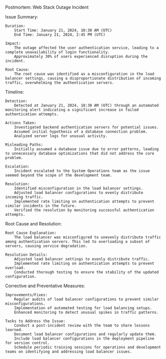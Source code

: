 Postmortem: Web Stack Outage Incident

Issue Summary:

    Duration:
        Start Time: January 21, 2024, 10:30 AM (UTC)
        End Time: January 21, 2024, 2:45 PM (UTC)

    Impact:
        The outage affected the user authentication service, leading to a complete unavailability of login functionality.
        Approximately 30% of users experienced disruption during the incident.

    Root Cause:
        The root cause was identified as a misconfiguration in the load balancer settings, causing a disproportionate distribution of incoming traffic, overwhelming the authentication servers.

Timeline:

    Detection:
        Detected at January 21, 2024, 10:30 AM (UTC) through an automated monitoring alert indicating a significant increase in failed authentication attempts.

    Actions Taken:
        Investigated backend authentication servers for potential issues.
        Assumed initial hypothesis of a database connection problem.
        Analyzed server logs for unusual activity.

    Misleading Paths:
        Initially assumed a database issue due to error patterns, leading to unnecessary database optimizations that did not address the core problem.

    Escalation:
        Incident escalated to the System Operations team as the issue seemed beyond the scope of the development team.

    Resolution:
        Identified misconfiguration in the load balancer settings.
        Adjusted load balancer configurations to evenly distribute incoming traffic.
        Implemented rate limiting on authentication attempts to prevent similar incidents in the future.
        Verified the resolution by monitoring successful authentication attempts.

Root Cause and Resolution:

    Root Cause Explanation:
        The load balancer was misconfigured to unevenly distribute traffic among authentication servers. This led to overloading a subset of servers, causing service degradation.

    Resolution Details:
        Adjusted load balancer settings to evenly distribute traffic.
        Implemented rate limiting on authentication attempts to prevent overload.
        Conducted thorough testing to ensure the stability of the updated configuration.

Corrective and Preventative Measures:

    Improvements/Fixes:
        Regular audits of load balancer configurations to prevent similar misconfigurations.
        Implementation of automated testing for load balancing setups.
        Enhanced monitoring to detect unusual spikes in traffic patterns.

    Tasks to Address the Issue:
        Conduct a post-incident review with the team to share lessons learned.
        Document load balancer configurations and regularly update them.
        Include load balancer configurations in the deployment pipeline for version control.
        Schedule periodic training sessions for operations and development teams on identifying and addressing load balancer issues.
